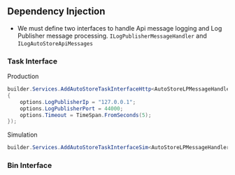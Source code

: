 ## Dependency Injection

- We must define two interfaces to handle Api message logging and Log Publisher message processing. `ILogPublisherMessageHandler` and `ILogAutoStoreApiMessages`

### Task Interface

Production

```c#
builder.Services.AddAutoStoreTaskInterfaceHttp<AutoStoreLPMessageHandlerLogger, AutoStoreApiMessageHandlerLogger>(options =>
{
    options.LogPublisherIp = "127.0.0.1";
    options.LogPublisherPort = 44000;
    options.Timeout = TimeSpan.FromSeconds(5);
});
```

Simulation

```c#
builder.Services.AddAutoStoreTaskInterfaceSim<AutoStoreLPMessageHandlerLogger, AutoStoreApiMessageHandlerLogger>();
```

### Bin Interface

